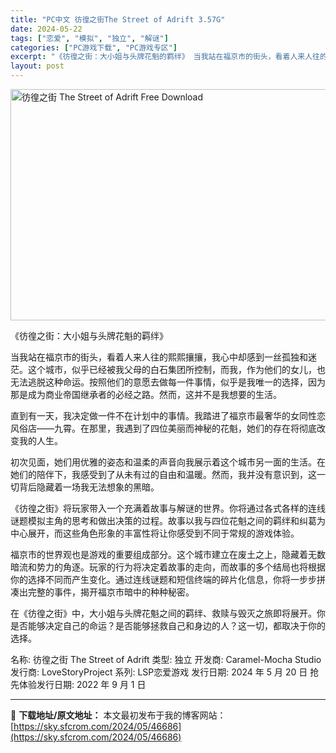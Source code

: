 ```yaml
---
title: "PC中文 彷徨之街The Street of Adrift 3.57G"
date: 2024-05-22
tags: ["恋爱", "模拟", "独立", "解谜"]
categories: ["PC游戏下载", "PC游戏专区"]
excerpt: "《彷徨之街：大小姐与头牌花魁的羁绊》 当我站在福京市的街头，看着人来人往的熙熙攘攘，我心中却感到一丝孤独和迷茫。这个城市，似乎已经被我父母的白石集团所控制，而我，作为他们的女儿，也无法逃脱这种命运。按照他们的意愿去做每一件事情，似乎是我唯一的选择，因为那是成为商业帝国继承者的必经之路。然而，这并不是&hellip;"
layout: post
---
```


<img class="igg-image-content aligncenter" title="彷徨之街 The Street of Adrift Free Download" src="https://sky.sfcrom.com/wp-content/uploads/2024/05/63867-The-Street-of-Adrift-Free-Download.jpg" alt="彷徨之街 The Street of Adrift Free Download" width="660" height="370" />

《彷徨之街：大小姐与头牌花魁的羁绊》

当我站在福京市的街头，看着人来人往的熙熙攘攘，我心中却感到一丝孤独和迷茫。这个城市，似乎已经被我父母的白石集团所控制，而我，作为他们的女儿，也无法逃脱这种命运。按照他们的意愿去做每一件事情，似乎是我唯一的选择，因为那是成为商业帝国继承者的必经之路。然而，这并不是我想要的生活。

直到有一天，我决定做一件不在计划中的事情。我踏进了福京市最奢华的女同性恋风俗店——九霄。在那里，我遇到了四位美丽而神秘的花魁，她们的存在将彻底改变我的人生。

初次见面，她们用优雅的姿态和温柔的声音向我展示着这个城市另一面的生活。在她们的陪伴下，我感受到了从未有过的自由和温暖。然而，我并没有意识到，这一切背后隐藏着一场我无法想象的黑暗。

《彷徨之街》将玩家带入一个充满着故事与解谜的世界。你将通过各式各样的连线谜题模拟主角的思考和做出决策的过程。故事以我与四位花魁之间的羁绊和纠葛为中心展开，而这些角色形象的丰富性将让你感受到不同于常规的游戏体验。

福京市的世界观也是游戏的重要组成部分。这个城市建立在废土之上，隐藏着无数暗流和势力的角逐。玩家的行为将决定着故事的走向，而故事的多个结局也将根据你的选择不同而产生变化。通过连线谜题和短信终端的碎片化信息，你将一步步拼凑出完整的事件，揭开福京市暗中的种种秘密。

在《彷徨之街》中，大小姐与头牌花魁之间的羁绊、救赎与毁灭之旅即将展开。你是否能够决定自己的命运？是否能够拯救自己和身边的人？这一切，都取决于你的选择。

名称: 彷徨之街 The Street of Adrift
类型: 独立
开发商: Caramel-Mocha Studio
发行商: LoveStoryProject
系列: LSP恋爱游戏
发行日期: 2024 年 5 月 20 日
抢先体验发行日期: 2022 年 9 月 1 日

---
📖 **下载地址/原文地址：** 本文最初发布于我的博客网站：[https://sky.sfcrom.com/2024/05/46686](https://sky.sfcrom.com/2024/05/46686)
